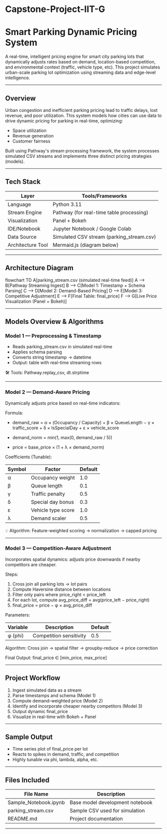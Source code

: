 # Capstone-Project-IIT-G

# Smart Parking Dynamic Pricing System

A real-time, intelligent pricing engine for smart city parking lots that dynamically adjusts rates based on demand, location-based competition, and environmental context (traffic, vehicle type, etc). This project simulates urban-scale parking lot optimization using streaming data and edge-level intelligence.

---

## Overview

Urban congestion and inefficient parking pricing lead to traffic delays, lost revenue, and poor utilization. This system models how cities can use data to drive dynamic pricing for parking in real-time, optimizing:

* Space utilization
* Revenue generation
* Customer fairness

Built using Pathway's stream processing framework, the system processes simulated CSV streams and implements three distinct pricing strategies (models).

---

## Tech Stack

| Layer             | Tools/Frameworks                           |
| ----------------- | ------------------------------------------ |
| Language          | Python 3.11                                |
| Stream Engine     | Pathway (for real-time table processing)   |
| Visualization     | Panel + Bokeh                              |
| IDE/Notebook      | Jupyter Notebook / Google Colab            |
| Data Source       | Simulated CSV stream (parking\_stream.csv) |
| Architecture Tool | Mermaid.js (diagram below)                 |

---

## Architecture Diagram


flowchart TD
    A[parking_stream.csv (simulated real-time feed)]
    A --> B[Pathway Streaming Ingest]
    B --> C[Model 1: Timestamp + Schema Parsing]
    C --> D[Model 2: Demand-Based Pricing]
    D --> E[Model 3: Competitive Adjustment]
    E --> F[Final Table: final_price]
    F --> G[Live Price Visualization (Panel + Bokeh)]


---

## Models Overview & Algorithms

### Model 1 — Preprocessing & Timestamp

* Reads parking\_stream.csv in simulated real-time
* Applies schema parsing
* Converts string timestamp → datetime
* Output: table with real-time streaming rows

🛠️ Tools: Pathway.replay\_csv, dt.strptime

---

### Model 2 — Demand-Aware Pricing

Dynamically adjusts price based on real-time indicators:

Formula:

* demand\_raw =
  α × (Occupancy / Capacity) +
  β × QueueLength −
  γ × traffic\_score +
  δ × IsSpecialDay +
  ε × vehicle\_score

* demand\_norm = min(1, max(0, demand\_raw / 5))

* price = base\_price × (1 + λ × demand\_norm)

Coefficients (Tunable):

| Symbol | Factor             | Default |
| ------ | ------------------ | ------- |
| α      | Occupancy weight   | 1.0     |
| β      | Queue length       | 0.1     |
| γ      | Traffic penalty    | 0.5     |
| δ      | Special day bonus  | 0.3     |
| ε      | Vehicle type score | 1.0     |
| λ      | Demand scaler      | 0.5     |

💡 Algorithm: Feature-weighted scoring → normalization → capped pricing

---

### Model 3 — Competition-Aware Adjustment

Incorporates spatial dynamics: adjusts price downwards if nearby competitors are cheaper.

Steps:

1. Cross join all parking lots → lot pairs
2. Compute Haversine distance between locations
3. Filter only pairs where price\_right < price\_left
4. For each lot, compute avg\_price\_diff = avg(price\_left − price\_right)
5. final\_price = price − φ × avg\_price\_diff

Parameters:

| Variable | Description             | Default |
| -------- | ----------------------- | ------- |
| φ (phi)  | Competition sensitivity | 0.5     |

Algorithm: Cross join → spatial filter → groupby-reduce → price correction

Final Output: final\_price ∈ \[min\_price, max\_price]

---

## Project Workflow

1. Ingest simulated data as a stream
2. Parse timestamps and schema (Model 1)
3. Compute demand-weighted price (Model 2)
4. Identify and incorporate cheaper nearby competitors (Model 3)
5. Output dynamic final\_price
6. Visualize in real-time with Bokeh + Panel

---

## Sample Output

* Time series plot of final\_price per lot
* Reacts to spikes in demand, traffic, and competition
* Highly tunable via phi, lambda, alpha, etc.

---

## Files Included

| File Name                   | Description                                |
| --------------------------- | ------------------------------------------ |
| Sample\_Notebook.ipynb      | Base model development notebook            |
| parking\_stream.csv         | Sample CSV used for simulation             |
| README.md                   | Project documentation                      |

---


